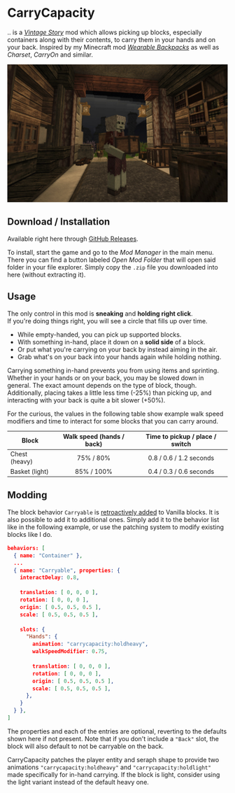 # CarryCapacity

.. is a [*Vintage Story*][VS] mod which allows picking up blocks, especially
containers along with their contents, to carry them in your hands and on your
back. Inspired by my Minecraft mod [*Wearable Backpacks*][WBs] as well as
*Charset*, *CarryOn* and similar.

![Screenshot](docs/screenshot.jpg)

[VS]: https://www.vintagestory.at/
[WBs]: https://github.com/copygirl/WearableBackpacks

## Download / Installation

Available right here through [GitHub Releases][DL].

To install, start the game and go to the *Mod Manager* in the main menu. There
you can find a button labeled *Open Mod Folder* that will open said folder in
your file explorer. Simply copy the `.zip` file you downloaded into here
(without extracting it).

[DL]: https://github.com/copygirl/CarryCapacity/releases

## Usage

The only control in this mod is **sneaking** and **holding right click**.  
If you're doing things right, you will see a circle that fills up over time.

- While empty-handed, you can pick up supported blocks.
- With something in-hand, place it down on a **solid side** of a block.
- Or put what you're carrying on your back by instead aiming in the air.
- Grab what's on your back into your hands again while holding nothing.

Carrying something in-hand prevents you from using items and sprinting.
Whether in your hands or on your back, you may be slowed down in general.
The exact amount depends on the type of block, though. Additionally, placing
takes a little less time (-25%) than picking up, and interacting with your
back is quite a bit slower (+50%).

For the curious, the values in the following table show example walk speed
modifiers and time to interact for some blocks that you can carry around.

| Block | Walk speed (hands / back) | Time to pickup / place / switch |
| ----- |:-------------------------:|:-------------------------------:|
| Chest (heavy)  | 75% /  80% | 0.8 / 0.6 / 1.2 seconds |
| Basket (light) | 85% / 100% | 0.4 / 0.3 / 0.6 seconds |

## Modding

The block behavior `Carryable` is [retroactively added][patch] to Vanilla
blocks. It is also possible to add it to additional ones. Simply add it to the
behavior list like in the following example, or use the patching system to
modify existing blocks like I do.

[patch]: ./resources/assets/carrycapacity/patches/carryable.json

```json
behaviors: [
  { name: "Container" },
  ...
  { name: "Carryable", properties: {
    interactDelay: 0.8,
    
    translation: [ 0, 0, 0 ],
    rotation: [ 0, 0, 0 ],
    origin: [ 0.5, 0.5, 0.5 ],
    scale: [ 0.5, 0.5, 0.5 ],
    
    slots: {
      "Hands": {
        animation: "carrycapacity:holdheavy",
        walkSpeedModifier: 0.75,
        
        translation: [ 0, 0, 0 ],
        rotation: [ 0, 0, 0 ],
        origin: [ 0.5, 0.5, 0.5 ],
        scale: [ 0.5, 0.5, 0.5 ],
      },
    }
  } },
]
```

The properties and each of the entries are optional, reverting to the
defaults shown here if not present. Note that if you don't include a `"Back"`
slot, the block will also default to not be carryable on the back.

CarryCapacity patches the player entity and seraph shape to provide two
animations `"carrycapacity:holdheavy"` and `"carrycapacity:holdlight"` made
specifically for in-hand carrying. If the block is light, consider using the
light variant instead of the default heavy one.
